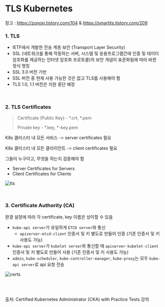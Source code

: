 # TLS Kubernetes

참고 : https://zunoxi.tistory.com/104 & https://smartits.tistory.com/209

### 1. TLS

- IETF에서 개발한 전송 계층 보안 (Transport Layer Security)
- SSL (네트워크를 통해 작동하는 서버, 시스템 및 응용프로그램간에 인증 및 데이터 암호화를 제공하는 인터넷 암호화 프로토콜)의 보안 개념이 표준화됨에 따라 바뀐 정식 명칭
- SSL 3.0 버전 기반
- SSL 버전 중 현재 사용 가능한 것은 없고 TLS를 사용해야 함
- TLS 1.0, 1.1 버전은 지원 중단 예정

<br>

### 2. TLS Certificates

> Certificate (Public Key) - *.crt, *.pem
>
> Private key - *.key, *-key.pem

K8s 클러스터 내 모든 서비스 -> server certificates 필요

K8s 클러스터 내 모든 클라이언트 ->  client certificates 필요

그들이 누구이고, 무엇을 하는지 검증해야 함 

- Server Certificates for Servers
- Client Certificates for Clients

![tls](https://github.com/kodekloudhub/certified-kubernetes-administrator-course/raw/master/images/tls.PNG)

<br>

### 3. Certificate Authority (CA)

환경 설정에 따라 각 certificate, key 이름은 상이할 수 있음

- `kube-api server`가 유일하게 `ETCD server`와 통신
  - `apiserver-etcd-client` 인증서 및 키 별도로 만들어 인증 (기존 인증서 및 키 사용도 가능)
- `kube-api server`가 `kubelet server`와 통신할 때 `apiserver-kubelet-client` 인증서 및 키 별도로 만들어 사용 (기존 인증서 및 키 사용도 가능)
- `admin`, `kube-scheduler`, `kube-controller-manager`, `kube-proxy`는 모두 `kube-api server`로 api 요청 전송

![certs](https://github.com/kodekloudhub/certified-kubernetes-administrator-course/raw/master/images/certs.PNG)

<br>

<br>

출처:  Certified Kubernetes Administrator (CKA) with Practice Tests 강의

